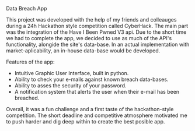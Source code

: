 Data Breach App

This project was developed with the help of my friends and colleauges during a 24h Hackathon style competition
called CyberHack. The main part was the integration of the Have I Been Pwned V3 api. Due to the short time
we had to complete the app, we decided to use as much of the API's functionality, alongide the site's data-base.
In an actual implementation with market-aplicability, an in-house data-base would be developed.

Features of the app:

   - Intuitive Graphic User Interface, built in python.
   - Ability to check your e-mails against known breach data-bases.
   - Ability to asses the security of your password.
   - A notification system that alerts the user when their e-mail has been breached.

Overall, it was a fun challenge and a first taste of the hackathon-style competition. The short deadline and competitive
atmosphere motivated me to push harder and dig deep within to create the best posible app.
